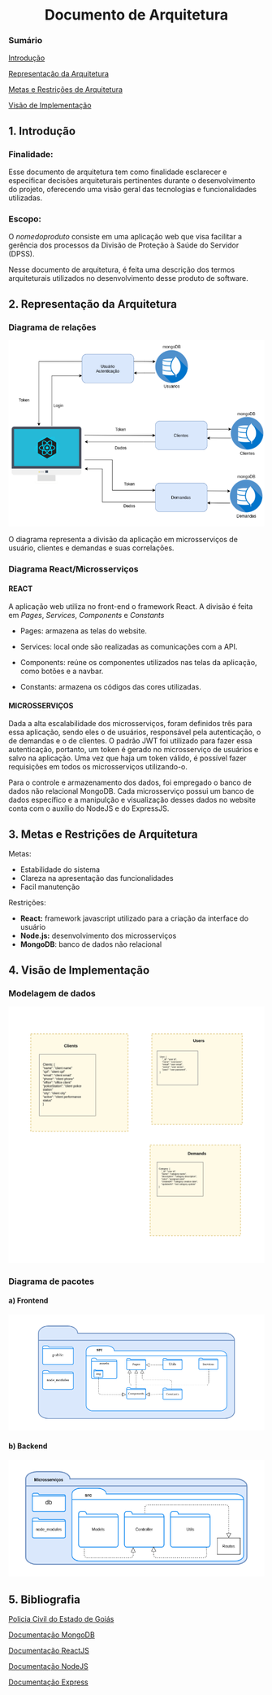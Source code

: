 <h1 style='text-align: center;'>Documento de Arquitetura</h1>

### Sumário

[Introdução](#introducao)

[Representação da Arquitetura](#arquitetura)

[Metas e Restrições de Arquitetura](#metas)


[Visão de Implementação](#visao_implementacao)

<a name="introducao"></a><h2>1. Introdução</h2>

### Finalidade:

Esse documento de arquitetura tem como finalidade esclarecer e especificar decisões arquiteturais pertinentes durante o desenvolvimento do projeto, oferecendo uma visão geral das tecnologias e funcionalidades utilizadas.

### Escopo:

O *nomedoproduto* consiste em uma aplicação web que visa facilitar a gerência dos processos da Divisão de Proteção à Saúde do Servidor (DPSS). 

Nesse documento de arquitetura, é feita uma descrição dos termos arquiteturais utilizados no desenvolvimento desse produto de software.

<a name="arquitetura"></a><h2>2. Representação da Arquitetura</h2>

### Diagrama de relações
![Diagrama de relações](assets/img/diagrama_de_arquitetura.png)

O diagrama representa a divisão da aplicação em microsserviços de usuário, clientes e demandas e suas correlações.


### Diagrama React/Microsserviços

#### **REACT**
A aplicação web utiliza no front-end o framework React. A divisão é feita em *Pages*, *Services*, *Components* e *Constants*

* Pages: armazena as telas do website.

* Services: local onde são realizadas as comunicações com a API.

* Components: reúne os componentes utilizados nas telas da aplicação, como botões e a navbar.

* Constants: armazena os códigos das cores utilizadas. 

#### **MICROSSERVIÇOS**
Dada a alta escalabilidade dos microsserviços, foram definidos três para essa aplicação, sendo eles o de usuários, responsável pela autenticação, o de demandas e o de clientes. O padrão JWT foi utilizado para fazer essa autenticação, portanto, um token é gerado no microsserviço de usuários e salvo na aplicação. Uma vez que haja um token válido, é possível fazer requisições em todos os microsserviços utilizando-o. 

Para o controle e armazenamento dos dados, foi empregado o banco de dados não relacional MongoDB. Cada microsserviço possui um banco de dados específico e a manipulção e visualização desses dados no website conta com o auxílio do NodeJS e do ExpressJS.


<a name="metas"></a><h2>3. Metas e Restrições de Arquitetura</h2>
Metas:

- Estabilidade do sistema
- Clareza na apresentação das funcionalidades
- Facil manutenção

Restrições: 

- **React:** framework javascript utilizado para a criação da interface do usuário
- **Node.js:** desenvolvimento dos microsserviços
- **MongoDB**: banco de dados não relacional

<a name="visao_implementacao"></a><h2> 4. Visão de Implementação</h2>

### Modelagem de dados

![Modelagem de dados](assets/img/diagrama_dados.png)

### Diagrama de pacotes

#### **a) Frontend**

![Diagrama de pacotes-1](assets/img/diagrama_pacotes_front.png)

#### **b) Backend**

![Diagrama de pacotes-2](assets/img/diagrama_pacotes_back.png)

## 5. Bibliografia

[Policia Civil do Estado de Goiás](https://www.policiacivil.go.gov.br/cpss)

[Documentação MongoDB](https://docs.mongodb.com/cloud/)

[Documentação ReactJS](https://pt-br.reactjs.org/docs/getting-started.html)

[Documentação NodeJS](https://nodejs.org/en/docs/)

[Documentação Express](http://expressjs.com/pt-br/guide/routing.html)
